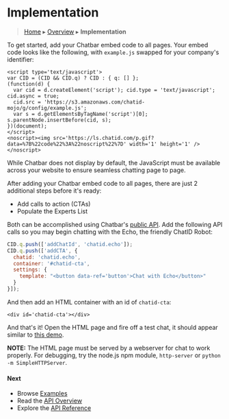 Implementation
==============

> [Home](index.md) ▸ [Overview](index.md#Overview) ▸ **Implementation**

To get started, add your Chatbar embed code to all pages. Your embed code looks like the following, with `example.js` swapped for your company's identifier:

```
<script type='text/javascript'>
var CID = (CID && CID.q) ? CID : { q: [] };
(function(d) {
  var cid = d.createElement('script'); cid.type = 'text/javascript'; cid.async = true;
  cid.src = 'https://s3.amazonaws.com/chatid-mojo/g/config/example.js';
  var s = d.getElementsByTagName('script')[0]; s.parentNode.insertBefore(cid, s);
})(document);
</script>
<noscript><img src='https://ls.chatid.com/p.gif?data=%7B%22code%22%3A%22noscript%22%7D' width='1' height='1' /></noscript>
```

While Chatbar does not display by default, the JavaScript must be available across your website to ensure seamless chatting page to page.

After adding your Chatbar embed code to all pages, there are just 2 additional steps before it's ready:

* Add calls to action (CTAs)
* Populate the Experts List

Both can be accomplished using Chatbar's [public API](public-api-overview.md). Add the following API calls so you may begin chatting with the Echo, the friendly ChatID Robot:

```javascript
CID.q.push(['addChatId', 'chatid.echo']);
CID.q.push(['addCTA', {
  chatid: 'chatid.echo',
  container: '#chatid-cta',
  settings: {
    template: "<button data-ref='button'>Chat with Echo</button>"
  }
}]);
```

And then add an HTML container with an id of `chatid-cta`:

```
<div id='chatid-cta'></div>
```

And that's it! Open the HTML page and fire off a test chat, it should appear similar to [this demo](https://s3.amazonaws.com/chatid-mojo/g/context/docs-echo/index.html).

**NOTE:** The HTML page must be served by a webserver for chat to work properly. For debugging, try the node.js npm module, `http-server` or `python -m SimpleHTTPServer`.

#### Next

* Browse [Examples](demos.md)
* Read the [API Overview](public-api-overview.md)
* Explore the [API Reference](public-api-reference.md)
